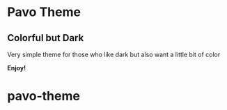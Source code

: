 # Pavo Theme
## Colorful but Dark
Very simple theme for those who like dark but also want a little bit of color

**Enjoy!**
# pavo-theme
